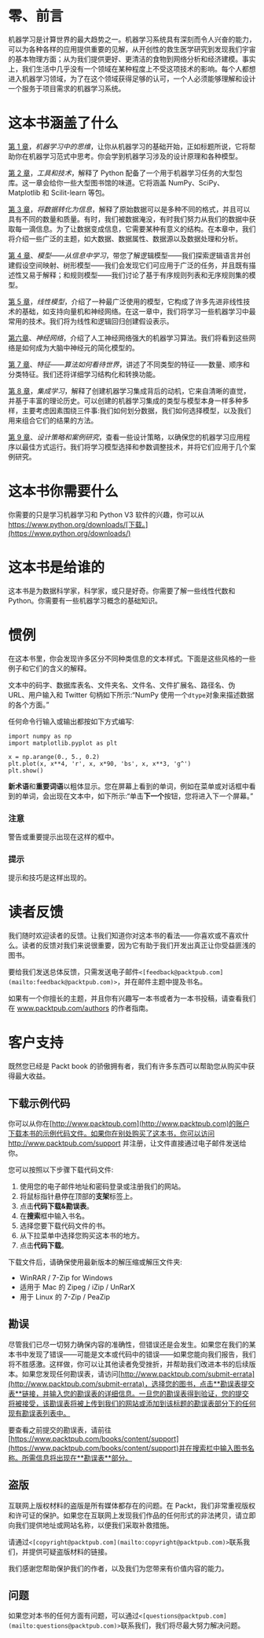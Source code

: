 

# 零、前言

机器学习是计算世界的最大趋势之一。机器学习系统具有深刻而令人兴奋的能力，可以为各种各样的应用提供重要的见解，从开创性的救生医学研究到发现我们宇宙的基本物理方面；从为我们提供更好、更清洁的食物到网络分析和经济建模。事实上，我们生活中几乎没有一个领域在某种程度上不受这项技术的影响。每个人都想进入机器学习领域，为了在这个领域获得足够的认可，一个人必须能够理解和设计一个服务于项目需求的机器学习系统。

# 这本书涵盖了什么

[第 1 章](ch01.html "Chapter 1. Thinking in Machine Learning")，*机器学习中的思维*，让你从机器学习的基础开始，正如标题所说，它将帮助你在机器学习范式中思考。你会学到机器学习涉及的设计原理和各种模型。

[第 2 章](ch02.html "Chapter 2. Tools and Techniques")，*工具和技术*，解释了 Python 配备了一个用于机器学习任务的大型包库。这一章会给你一些大型图书馆的味道。它将涵盖 NumPy、SciPy、Matplotlib 和 Scilit-learn 等包。

[第 3 章](ch03.html "Chapter 3. Turning Data into Information")，*将数据转化为信息*，解释了原始数据可以是多种不同的格式，并且可以具有不同的数量和质量。有时，我们被数据淹没，有时我们努力从我们的数据中获取每一滴信息。为了让数据变成信息，它需要某种有意义的结构。在本章中，我们将介绍一些广泛的主题，如大数据、数据属性、数据源以及数据处理和分析。

[第 4 章](ch04.html "Chapter 4. Models – Learning from Information")、*模型——从信息中学习*，带您了解逻辑模型——我们探索逻辑语言并创建假设空间映射、树形模型——我们会发现它们可应用于广泛的任务，并且既有描述性又易于解释；和规则模型——我们讨论了基于有序规则列表和无序规则集的模型。

[第 5 章](ch05.html "Chapter 5. Linear Models")，*线性模型*，介绍了一种最广泛使用的模型，它构成了许多先进非线性技术的基础，如支持向量机和神经网络。在这一章中，我们将学习一些机器学习中最常用的技术。我们将为线性和逻辑回归创建假设表示。

[第六章](ch06.html "Chapter 6. Neural Networks")、*神经网络*，介绍了人工神经网络强大的机器学习算法。我们将看到这些网络是如何成为大脑中神经元的简化模型的。

[第 7 章](ch07.html "Chapter 7. Features – How Algorithms See the World")、*特征——算法如何看待世界*，讲述了不同类型的特征——数量、顺序和分类特征。我们还将详细学习结构化和转换功能。

[第 8 章](ch08.html "Chapter 8. Learning with Ensembles")，*集成学习*，解释了创建机器学习集成背后的动机，它来自清晰的直觉，并基于丰富的理论历史。可以创建的机器学习集成的类型与模型本身一样多种多样，主要考虑因素围绕三件事:我们如何划分数据，我们如何选择模型，以及我们用来组合它们的结果的方法。

[第 9 章](ch09.html "Chapter 9. Design Strategies and Case Studies")、*设计策略和案例研究*，查看一些设计策略，以确保您的机器学习应用程序以最佳方式运行。我们将学习模型选择和参数调整技术，并将它们应用于几个案例研究。



# 这本书你需要什么

你需要的只是学习机器学习和 Python V3 软件的兴趣，你可以从 https://www.python.org/downloads/[下载。](https://www.python.org/downloads/)



# 这本书是给谁的

这本书是为数据科学家，科学家，或只是好奇。你需要了解一些线性代数和 Python。你需要有一些机器学习概念的基础知识。



# 惯例

在这本书里，你会发现许多区分不同种类信息的文本样式。下面是这些风格的一些例子和它们的含义的解释。

文本中的码字、数据库表名、文件夹名、文件名、文件扩展名、路径名、伪 URL、用户输入和 Twitter 句柄如下所示:“NumPy 使用一个`dtype`对象来描述数据的各个方面。”

任何命令行输入或输出都按如下方式编写:

```
import numpy as np
import matplotlib.pyplot as plt

x = np.arange(0., 5., 0.2)
plt.plot(x, x**4, 'r', x, x*90, 'bs', x, x**3, 'g^')
plt.show()

```

**新术语**和**重要词语**以粗体显示。您在屏幕上看到的单词，例如在菜单或对话框中看到的单词，会出现在文本中，如下所示:“单击**下一个**按钮，您将进入下一个屏幕。”

### 注意

警告或重要提示出现在这样的框中。

### 提示

提示和技巧是这样出现的。



# 读者反馈

我们随时欢迎读者的反馈。让我们知道你对这本书的看法——你喜欢或不喜欢什么。读者的反馈对我们来说很重要，因为它有助于我们开发出真正让你受益匪浅的图书。

要给我们发送总体反馈，只需发送电子邮件`<[feedback@packtpub.com](mailto:feedback@packtpub.com)>`，并在邮件主题中提及书名。

如果有一个你擅长的主题，并且你有兴趣写一本书或者为一本书投稿，请查看我们在 www.packtpub.com/authors 的作者指南。



# 客户支持

既然您已经是 Packt book 的骄傲拥有者，我们有许多东西可以帮助您从购买中获得最大收益。

## 下载示例代码

你可以从你在[http://www.packtpub.com](http://www.packtpub.com)的账户下载本书的示例代码文件。如果你在别处购买了这本书，你可以访问 http://www.packtpub.com/support 并注册，让文件直接通过电子邮件发送给你。

您可以按照以下步骤下载代码文件:

1.  使用您的电子邮件地址和密码登录或注册我们的网站。
2.  将鼠标指针悬停在顶部的**支架**标签上。
3.  点击**代码下载&勘误表**。
4.  在**搜索**框中输入书名。
5.  选择您要下载代码文件的书。
6.  从下拉菜单中选择您购买这本书的地方。
7.  点击**代码下载**。

下载文件后，请确保使用最新版本的解压缩或解压文件夹:

*   WinRAR / 7-Zip for Windows
*   适用于 Mac 的 Zipeg / iZip / UnRarX
*   用于 Linux 的 7-Zip / PeaZip

## 勘误

尽管我们已尽一切努力确保内容的准确性，但错误还是会发生。如果您在我们的某本书中发现了错误——可能是文本或代码中的错误——如果您能向我们报告，我们将不胜感激。这样做，你可以让其他读者免受挫折，并帮助我们改进本书的后续版本。如果您发现任何勘误表，请访问[http://www.packtpub.com/submit-errata](http://www.packtpub.com/submit-errata)，选择您的图书，点击**勘误表提交表**链接，并输入您的勘误表的详细信息。一旦您的勘误表得到验证，您的提交将被接受，该勘误表将被上传到我们的网站或添加到该标题的勘误表部分下的任何现有勘误表列表中。

要查看之前提交的勘误表，请前往[https://www.packtpub.com/books/content/support](https://www.packtpub.com/books/content/support)并在搜索栏中输入图书名称。所需信息将出现在**勘误表**部分。

## 盗版

互联网上版权材料的盗版是所有媒体都存在的问题。在 Packt，我们非常重视版权和许可证的保护。如果您在互联网上发现我们作品的任何形式的非法拷贝，请立即向我们提供地址或网站名称，以便我们采取补救措施。

请通过`<[copyright@packtpub.com](mailto:copyright@packtpub.com)>`联系我们，并提供可疑盗版材料的链接。

我们感谢您帮助保护我们的作者，以及我们为您带来有价值内容的能力。

## 问题

如果您对本书的任何方面有问题，可以通过`<[questions@packtpub.com](mailto:questions@packtpub.com)>`联系我们，我们将尽最大努力解决问题。